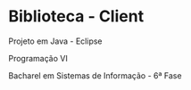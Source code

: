 Biblioteca - Client
=========

Projeto em Java - Eclipse

Programação VI

Bacharel em Sistemas de Informação - 6ª Fase
